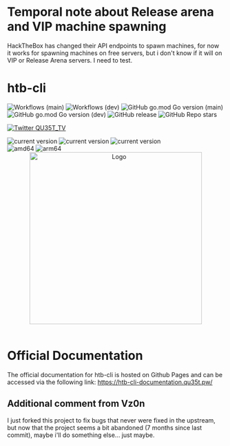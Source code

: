 # Temporal note about Release arena and VIP machine spawning

HackTheBox has changed their API endpoints to spawn machines, for now it works for spawning machines on free servers, but i don't know if it will on VIP or Release Arena servers. I need to test.  

# htb-cli

![Workflows (main)](https://github.com/GoToolSharing/htb-cli/actions/workflows/go.yml/badge.svg?branch=main)
![Workflows (dev)](https://github.com/GoToolSharing/htb-cli/actions/workflows/go.yml/badge.svg?branch=dev)
![GitHub go.mod Go version (main)](https://img.shields.io/github/go-mod/go-version/GoToolSharing/htb-cli/main)
![GitHub go.mod Go version (dev)](https://img.shields.io/github/go-mod/go-version/GoToolSharing/htb-cli/dev)
![GitHub release](https://img.shields.io/github/v/release/GoToolSharing/htb-cli)
![GitHub Repo stars](https://img.shields.io/github/stars/GoToolSharing/htb-cli)

<a target="_blank" rel="noopener noreferrer" href="https://twitter.com/QU35T_TV" title="Follow"><img src="https://img.shields.io/twitter/follow/QU35T_TV?label=QU35T_TV&style=social" alt="Twitter QU35T_TV"></a>

<div>
  <img alt="current version" src="https://img.shields.io/badge/linux-supported-success">
  <img alt="current version" src="https://img.shields.io/badge/WSL-supported-success">
  <img alt="current version" src="https://img.shields.io/badge/mac-supported-success">
  <br>
  <img alt="amd64" src="https://img.shields.io/badge/amd64%20(x86__64)-supported-success">
  <img alt="arm64" src="https://img.shields.io/badge/arm64%20(aarch64)-supported-success">
</div>

<div align="center">
  <img src="./assets/logo.png" alt="Logo" width="400">
</div></br>

# Official Documentation

The official documentation for htb-cli is hosted on Github Pages and can be accessed via the following link: <a href="https://htb-cli-documentation.qu35t.pw/" target="_blank">https://htb-cli-documentation.qu35t.pw/</a>

## Additional comment from Vz0n

I just forked this project to fix bugs that never were fixed in the upstream, but now that the project seems a bit abandoned (7 months since last commit), maybe i'll do something else... just maybe.
